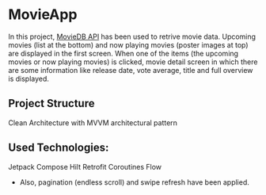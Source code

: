 # MovieApp

In this project, [MovieDB API](https://www.themoviedb.org/documentation/api) has been used to retrive movie data. 
Upcoming movies (list at the bottom) and now playing movies (poster images at top) are displayed in the first screen. 
When one of the items (the upcoming movies or now playing movies) is clicked, movie detail screen in which there are some information like release date, vote average, title and full overview is displayed.

## Project Structure

Clean Architecture with MVVM architectural pattern

## Used Technologies:

Jetpack Compose
Hilt
Retrofit
Coroutines
Flow

- Also, pagination (endless scroll) and swipe refresh have been applied.

